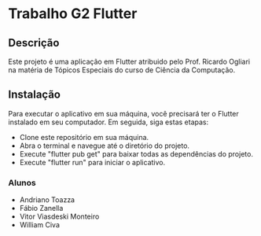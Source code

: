 # Trabalho G2 Flutter

## Descrição
Este projeto é uma aplicação em Flutter atribuido pelo Prof. Ricardo Ogliari na matéria de Tópicos Especiais do curso de Ciência da Computação.

## Instalação
Para executar o aplicativo em sua máquina, você precisará ter o Flutter instalado em seu computador. Em seguida, siga estas etapas:

- Clone este repositório em sua máquina.
- Abra o terminal e navegue até o diretório do projeto.
- Execute "flutter pub get" para baixar todas as dependências do projeto.
- Execute "flutter run" para iniciar o aplicativo.

### Alunos
- Andriano Toazza
- Fábio Zanella
- Vitor Viasdeski Monteiro
- William Civa
